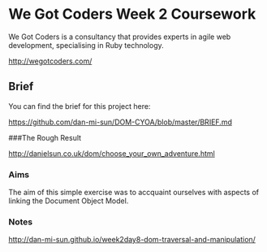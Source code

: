 # We Got Coders Week 2 Coursework 

We Got Coders is a consultancy that provides experts in agile web development, specialising in Ruby technology.

http://wegotcoders.com/

## Brief

You can find the brief for this project here:

https://github.com/dan-mi-sun/DOM-CYOA/blob/master/BRIEF.md

###The Rough Result

http://danielsun.co.uk/dom/choose_your_own_adventure.html

### Aims
The aim of this simple exercise was to accquaint ourselves with aspects of linking the Document Object Model.

### Notes
http://dan-mi-sun.github.io/week2day8-dom-traversal-and-manipulation/
